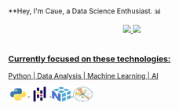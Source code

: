 **Hey, I'm Caue, a Data Science Enthusiast. 📊
<div style="display: inline_block" align="center"> <a href="https://github.com/cauecbb"> <img height="140em" src="https://github-readme-stats-git-masterrstaa-rickstaa.vercel.app/api?username=cauecbb&show_icons=true&theme=tokyonight&include_all_commits=true&count_private=true"/> <img height="140em" src="https://github-readme-stats-git-masterrstaa-rickstaa.vercel.app/api/top-langs/?username=cauecbb&theme=tokyonight&layout=compact&hide=cmake,swift,kotlin,objective-c,c%2B%2B"/> </div> <div style="display: inline_block"><br> <h3>Currently focused on these technologies:</h3> <p> Python | Data Analysis | Machine Learning | AI </p> <img align="center" alt="Caue-python" height="30" width="40" src="https://raw.githubusercontent.com/devicons/devicon/master/icons/python/python-original.svg"> <img align="center" alt="Caue-pandas" height="30" width="40" src="https://raw.githubusercontent.com/devicons/devicon/master/icons/pandas/pandas-original.svg"> <img align="center" alt="Caue-numpy" height="30" width="40" src="https://raw.githubusercontent.com/devicons/devicon/master/icons/numpy/numpy-original.svg"> <img align="center" alt="Caue-matplotlib" height="30" width="40" src="https://raw.githubusercontent.com/devicons/devicon/master/icons/matplotlib/matplotlib-original.svg">  </div>
